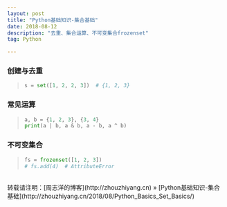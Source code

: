 ```yaml
---
layout: post
title: "Python基础知识-集合基础"
date: 2018-08-12 
description: "去重、集合运算、不可变集合frozenset"
tag: Python 

---
```


### 创建与去重

>```python
>s = set([1, 2, 2, 3])  # {1, 2, 3}
>```

### 常见运算

>```python
>a, b = {1, 2, 3}, {3, 4}
>print(a | b, a & b, a - b, a ^ b)
>```

### 不可变集合

>```python
>fs = frozenset([1, 2, 3])
># fs.add(4)  # AttributeError
>```

<br>
转载请注明：[周志洋的博客](http://zhouzhiyang.cn) » [Python基础知识-集合基础](http://zhouzhiyang.cn/2018/08/Python_Basics_Set_Basics/) 


